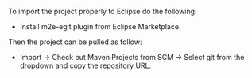 To import the project properly to Eclipse do the following:
  - Install m2e-egit plugin from Eclipse Marketplace.
 
Then the project can be pulled as follow:
  - Import -> Check out Maven Projects from SCM -> Select git from the dropdown and copy the repository URL.

